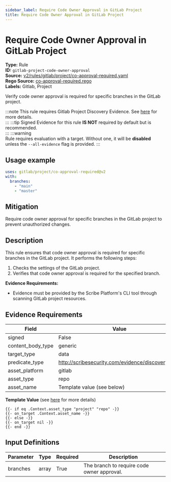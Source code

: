 ```yaml
---
sidebar_label: Require Code Owner Approval in GitLab Project
title: Require Code Owner Approval in GitLab Project
---  
```

# Require Code Owner Approval in GitLab Project  
**Type:** Rule  
**ID:** `gitlab-project-code-owner-approval`  
**Source:** [v2/rules/gitlab/project/co-approval-required.yaml](https://github.com/scribe-public/sample-policies/blob/main/v2/rules/gitlab/project/co-approval-required.yaml)  
**Rego Source:** [co-approval-required.rego](https://github.com/scribe-public/sample-policies/blob/main/v2/rules/gitlab/project/co-approval-required.rego)  
**Labels:** Gitlab, Project  

Verify code owner approval is required for specific branches in the GitLab project.

:::note 
This rule requires Gitlab Project Discovery Evidence. See [here](/docs/platforms/discover#gitlab-discovery) for more details.  
::: 
:::tip 
Signed Evidence for this rule **IS NOT** required by default but is recommended.  
::: 
:::warning  
Rule requires evaluation with a target. Without one, it will be **disabled** unless the `--all-evidence` flag is provided.
::: 

## Usage example

```yaml
uses: gitlab/project/co-approval-required@v2
with:
  branches:
    - "main"
    - "master"
```

## Mitigation  
Require code owner approval for specific branches in the GitLab project to prevent unauthorized changes.


## Description  
This rule ensures that code owner approval is required for specific branches in the GitLab project.
It performs the following steps:

1. Checks the settings of the GitLab project.
2. Verifies that code owner approval is required for the specified branch.

**Evidence Requirements:**
- Evidence must be provided by the Scribe Platform's CLI tool through scanning GitLab project resources.

## Evidence Requirements  
| Field | Value |
|-------|-------|
| signed | False |
| content_body_type | generic |
| target_type | data |
| predicate_type | http://scribesecurity.com/evidence/discovery/v0.1 |
| asset_platform | gitlab |
| asset_type | repo |
| asset_name | Template value (see below) |

**Template Value** (see [here](/docs/valint/initiatives#template-arguments) for more details)

```
{{- if eq .Context.asset_type "project" "repo" -}}
{{- on_target .Context.asset_name -}}
{{- else -}}
{{- on_target nil -}}
{{- end -}}
```

## Input Definitions  
| Parameter | Type | Required | Description |
|-----------|------|----------|-------------|
| branches | array | True | The branch to require code owner approval. |

